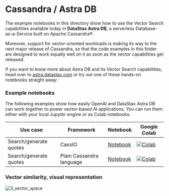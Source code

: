 # Cassandra / Astra DB

The example notebooks in this directory show how to use the Vector
Search capabilities available today in **DataStax Astra DB**, a serverless
Database-as-a-Service built on Apache Cassandra®.

Moreover, support for vector-oriented workloads is making its way to the
next major release of Cassandra, so that the code examples in this folder
are designed to work equally well on it as soon as the vector capabilities
get released.

If you want to know more about Astra DB and its Vector Search capabilities,
head over to [astra.datastax.com](https://docs.datastax.com/en/astra-serverless/docs/vector-search/overview.html) or try out one
of these hands-on notebooks straight away:

### Example notebooks

The following examples show how easily OpenAI and DataStax Astra DB can
work together to power vector-based AI applications. You can run them either
with your local Jupyter engine or as Colab notebooks:

| Use case | Framework | Notebook | Google Colab |
| -------- | --------- | -------- | ------------ |
| Search/generate quotes | CassIO | [Notebook](./Philosophical_Quotes_cassIO.ipynb) | [![Colab](https://colab.research.google.com/assets/colab-badge.svg)](https://colab.research.google.com/github/hemidactylus/openai-cookbook/blob/SL-cassandra_astra_vector/examples/vector_databases/cassandra_astradb/Philosophical_Quotes_cassIO.ipynb) |
| Search/generate quotes | Plain Cassandra language | [Notebook](./Philosophical_Quotes_CQL.ipynb) | [![Colab](https://colab.research.google.com/assets/colab-badge.svg)](https://colab.research.google.com/github/hemidactylus/openai-cookbook/blob/SL-cassandra_astra_vector/examples/vector_databases/cassandra_astradb/Philosophical_Quotes_CQL.ipynb) |

### Vector similarity, visual representation

![3_vector_space](https://user-images.githubusercontent.com/14221764/262321363-c8c625c1-8be9-450e-8c68-b1ed518f990d.png)
